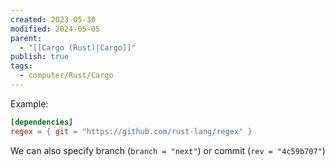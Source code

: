 ```yaml
---
created: 2023-05-30
modified: 2024-05-05
parent:
  - "[[Cargo (Rust)|Cargo]]"
publish: true
tags:
  - computer/Rust/Cargo
---
```


Example:
```toml
[dependencies]
regex = { git = "https://github.com/rust-lang/regex" }
```
We can also specify branch (`branch = "next"`) or commit (`rev = "4c59b707"`)